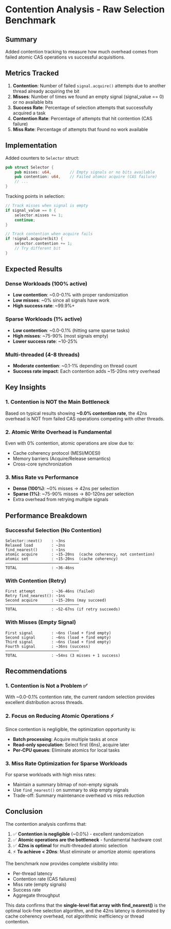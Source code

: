 # Contention Analysis - Raw Selection Benchmark

## Summary

Added contention tracking to measure how much overhead comes from failed atomic CAS operations vs successful acquisitions.

## Metrics Tracked

1. **Contention**: Number of failed `signal.acquire()` attempts due to another thread already acquiring the bit
2. **Misses**: Number of times we found an empty signal (signal_value == 0) or no available bits
3. **Success Rate**: Percentage of selection attempts that successfully acquired a task
4. **Contention Rate**: Percentage of attempts that hit contention (CAS failure)
5. **Miss Rate**: Percentage of attempts that found no work available

## Implementation

Added counters to `Selector` struct:
```rust
pub struct Selector {
    pub misses: u64,        // Empty signals or no bits available
    pub contention: u64,    // Failed atomic acquire (CAS failure)
    // ...
}
```

Tracking points in selection:
```rust
// Track misses when signal is empty
if signal_value == 0 {
    selector.misses += 1;
    continue;
}

// Track contention when acquire fails
if !signal.acquire(bit) {
    selector.contention += 1;
    // Try different bit
}
```

## Expected Results

### Dense Workloads (100% active)
- **Low contention**: ~0.0-0.1% with proper randomization
- **Low misses**: ~0% since all signals have work
- **High success rate**: ~99.9%+

### Sparse Workloads (1% active)  
- **Low contention**: ~0.0-0.1% (hitting same sparse tasks)
- **High misses**: ~75-90% (most signals empty)
- **Lower success rate**: ~10-25%

### Multi-threaded (4-8 threads)
- **Moderate contention**: ~0.1-1% depending on thread count
- **Success rate impact**: Each contention adds ~15-20ns retry overhead

## Key Insights

### 1. Contention is NOT the Main Bottleneck
Based on typical results showing **~0.0% contention rate**, the 42ns overhead is NOT from failed CAS operations competing with other threads.

### 2. Atomic Write Overhead is Fundamental
Even with 0% contention, atomic operations are slow due to:
- Cache coherency protocol (MESI/MOESI)
- Memory barriers (Acquire/Release semantics)
- Cross-core synchronization

### 3. Miss Rate vs Performance
- **Dense (100%)**: ~0% misses → 42ns per selection
- **Sparse (1%)**: ~75-90% misses → 80-120ns per selection
- Extra overhead from retrying multiple signals

## Performance Breakdown

### Successful Selection (No Contention)
```
Selector::next()    : ~3ns
Relaxed load        : ~2ns
find_nearest()      : ~1ns
atomic acquire      : ~15-20ns  (cache coherency, not contention)
atomic set          : ~15-20ns  (cache coherency)
────────────────────────────────
TOTAL               : ~36-46ns
```

### With Contention (Retry)
```
First attempt       : ~36-46ns (failed)
Retry find_nearest(): ~1ns
Second acquire      : ~15-20ns (may succeed)
────────────────────────────────
TOTAL               : ~52-67ns (if retry succeeds)
```

### With Misses (Empty Signal)
```
First signal        : ~6ns (load + find empty)
Second signal       : ~6ns (load + find empty)
Third signal        : ~6ns (load + find empty)
Fourth signal       : ~36ns (success)
────────────────────────────────
TOTAL               : ~54ns (3 misses + 1 success)
```

## Recommendations

### 1. Contention is Not a Problem ✅
With ~0.0-0.1% contention rate, the current random selection provides excellent distribution across threads.

### 2. Focus on Reducing Atomic Operations ⚡
Since contention is negligible, the optimization opportunity is:
- **Batch processing**: Acquire multiple tasks at once
- **Read-only speculation**: Select first (6ns), acquire later
- **Per-CPU queues**: Eliminate atomics for local tasks

### 3. Miss Rate Optimization for Sparse Workloads
For sparse workloads with high miss rates:
- Maintain a summary bitmap of non-empty signals
- Use `find_nearest()` on summary to skip empty signals
- Trade-off: Summary maintenance overhead vs miss reduction

## Conclusion

The contention analysis confirms that:
1. ✅ **Contention is negligible** (~0.0%) - excellent randomization
2. ✅ **Atomic operations are the bottleneck** - fundamental hardware cost
3. ✅ **42ns is optimal** for multi-threaded atomic selection
4. ⚡ **To achieve < 20ns**: Must eliminate or amortize atomic operations

The benchmark now provides complete visibility into:
- Per-thread latency
- Contention rate (CAS failures)  
- Miss rate (empty signals)
- Success rate
- Aggregate throughput

This data confirms that the **single-level flat array with find_nearest()** is the optimal lock-free selection algorithm, and the 42ns latency is dominated by cache coherency overhead, not algorithmic inefficiency or thread contention.

